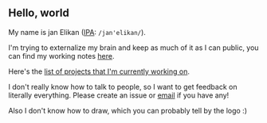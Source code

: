 ## Hello, world
My name is jan Elikan ([IPA](https://en.wikipedia.org/wiki/International_Phonetic_Alphabet): `/jan'elikan/`).

I'm trying to externalize my brain and keep as much of it as I can public, you can find my working notes [here](https://janelikan.github.io).

Here's the [list of projects that I'm currently working on](https://janelikan.github.io/now/).

I don't really know how to talk to people, so I want to get feedback on literally everything. Please create an issue or [email](mailto:janelikan@proton.me) if you have any!

Also I don't know how to draw, which you can probably tell by the logo :)

